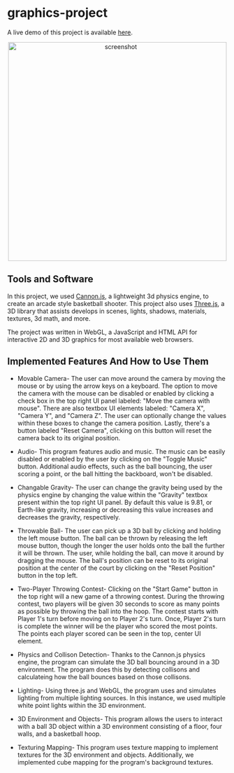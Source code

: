 # graphics-project
A live demo of this project is available [here](https://jacksonhorton.github.io/graphics-project/game.html).

<p align="center">
  <img width="500" alt="screenshot" src="https://github.com/jacksonhorton/graphics-project/assets/59177560/0d2a4ea8-1ea4-49d2-9109-1159620c689c">
</p>

## Tools and Software
In this project, we used [Cannon.js](https://github.com/schteppe/cannon.js), a lightweight 3d physics engine, to create an arcade style basketball shooter.
This project also uses [Three.js](https://threejs.org/), a 3D library that assists develops in scenes, lights, shadows, materials, textures, 3d math, and more.

The project was written in WebGL, a JavaScript and HTML API for interactive 2D and 3D graphics for most available web browsers.


## Implemented Features And How to Use Them
* Movable Camera- The user can move around the camera by moving the mouse or by using the arrow keys on a keyboard. 
The option to move the camera with the mouse can be disabled or enabled by clicking a check box in the 
top right UI panel labeled: "Move the camera with mouse".  There are also textbox UI elements labeled: 
"Camera X", "Camera Y", and "Camera Z". The user can optionally change the values within these boxes to 
change the camera position. Lastly, there's a button labeled "Reset Camera", clicking on this button will 
reset the camera back to its original position.

* Audio- This program features audio and music. The music can be easily disabled or enabled by the user by 
clicking on the "Toggle Music" button. Additional audio effects, such as the ball bouncing, the user scoring a 
point, or the ball hitting the backboard, won't be disabled.

* Changable Gravity- The user can change the gravity being used by the physics engine by changing the value within the "Gravity"
 textbox present within the top right UI panel. By default this value is 9.81, or Earth-like gravity, increasing or 
decreasing this value increases and decreases the gravity, respectively.

* Throwable Ball- The user can pick up a 3D ball by clicking and holding the left mouse button. The ball can be thrown 
by releasing the left mouse button, though the longer the user holds onto the ball the further it will be thrown. The user, 
while holding the ball, can move it around by dragging the mouse. The ball's position can be reset to its original position 
at the center of the court by clicking on the "Reset Position" button in the top left.

* Two-Player Throwing Contest- Clicking on the "Start Game" button in the top right will a new game of a throwing contest. 
During the throwing contest, two players will be given 30 seconds to score as many points as possible by throwing the ball 
into the hoop. The contest starts with Player 1's turn before moving on to Player 2's turn. Once, Player 2's turn is complete
 the winner will be the player who scored the most points. The points each player scored can be seen in the top, center UI element.

* Physics and Collison Detection- Thanks to the Cannon.js physics engine, the program can simulate the 3D ball bouncing around
in a 3D environment. The program does this by detecting collisons and calculateing how the ball bounces based on those collisons.

* Lighting- Using three.js and WebGL, the program uses and simulates lighting from multiple lighting sources. In this instance, 
we used multiple white point lights within the 3D environment.

* 3D Environment and Objects- This program allows the users to interact with a ball 3D object within a 3D environment consisting
 of a floor, four walls, and a basketball hoop.

* Texturing Mapping- This program uses texture mapping to implement textures for the 3D environment and objects. Additionally, 
we implemented cube mapping for the program's background textures.

